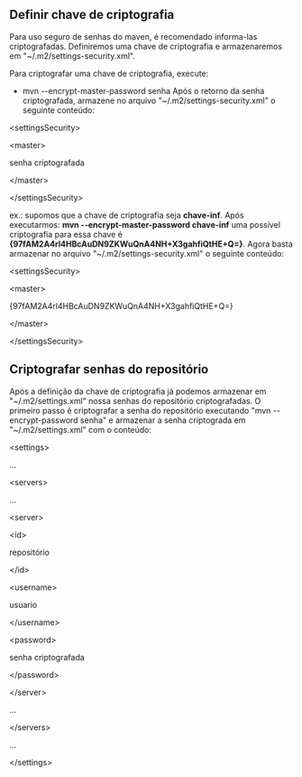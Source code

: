 ## Definir chave de criptografia ##
Para uso seguro de senhas do maven, é recomendado informa-las criptografadas. Definiremos uma chave de criptografia e armazenaremos em "~/.m2/settings-security.xml".

Para criptografar uma chave de criptografia, execute:
  * mvn --encrypt-master-password senha
Após o retorno da senha criptografada, armazene no arquivo "~/.m2/settings-security.xml" o seguinte conteúdo:


&lt;settingsSecurity&gt;


> > 

&lt;master&gt;

senha criptografada

&lt;/master&gt;




&lt;/settingsSecurity&gt;



ex.: supomos que a chave de criptografia seja **chave-inf**. Após executarmos: **mvn --encrypt-master-password chave-inf** uma possível criptografia para essa chave é **{97fAM2A4rl4HBcAuDN9ZKWuQnA4NH+X3gahfiQtHE+Q=}**.
Agora basta armazenar no arquivo "~/.m2/settings-security.xml" o seguinte conteúdo:


&lt;settingsSecurity&gt;



> 

&lt;master&gt;

{97fAM2A4rl4HBcAuDN9ZKWuQnA4NH+X3gahfiQtHE+Q=}

&lt;/master&gt;




&lt;/settingsSecurity&gt;



## Criptografar senhas do repositório ##
Após a definição da chave de criptografia já podemos armazenar em "~/.m2/settings.xml" nossa senhas do repositório criptografadas. O primeiro passo é criptografar a senha do repositório executando "mvn --encrypt-password senha" e armazenar a senha criptograda em "~/.m2/settings.xml" com o conteúdo:


&lt;settings&gt;


...
> 

&lt;servers&gt;


...
> > 

&lt;server&gt;


> > > 

&lt;id&gt;

repositório

&lt;/id&gt;


> > > 

&lt;username&gt;

usuario

&lt;/username&gt;


> > > 

&lt;password&gt;

senha criptografada

&lt;/password&gt;



> > 

&lt;/server&gt;


...

> 

&lt;/servers&gt;


...


&lt;/settings&gt;


